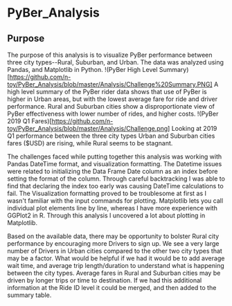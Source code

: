 # PyBer_Analysis

## Purpose

  The purpose of this analysis is to visualize PyBer performance between three city types--Rural, Suburban, and Urban. The data was analyzed using Pandas, and Matplotlib in Python. 
 !(PyBer High Level Summary)[https://github.com/n-toy/PyBer_Analysis/blob/master/Analysis/Challenge%20Summary.PNG]
  A high level summary of the PyBer rider data shows that use of PyBer is higher in Urban areas, but with the lowest average fare for ride and driver performance. Rural and Suburban cities show a disproportionate view of PyBer effectiveness with lower number of rides, and higher costs.
 !(PyBer 2019 Q1 Fares)[https://github.com/n-toy/PyBer_Analysis/blob/master/Analysis/Challenge.png]
  Looking at 2019 Q1 performance between the three city types Urban and Suburban cities fares ($USD) are rising, while Rural seems to be stagnant. 

  The challenges faced while putting together this analysis was working with Pandas DateTime format, and visualization formatting. The Datetime issues were related to initializing the Data Frame Date column as an index before setting the format of the column. Through careful backtracking I was able to find that declaring the index too early was causing DateTime calculations to fail. The Visualization formatting proved to be troublesome at first as I wasn't familiar with the input commands for plotting. Matplotlib lets you call individual plot elements line by line, whereas I have more experience with GGPlot2 in R. Through this analysis I uncovered a lot about plotting in Matplotlib.
	
  Based on the available data, there may be opportunity to bolster Rural city performance by encouraging more Drivers to sign up. We see a very large number of Drivers in Urban cities compared to the other two city types that may be a factor. What would be helpful if we had it would be to add average wait time, and average trip length/duration to understand what is happening between the city types. Average fares in Rural and Suburban cities may be driven by longer trips or time to destination. If we had this additional information at the Ride ID level it could be merged, and then added to the summary table. 